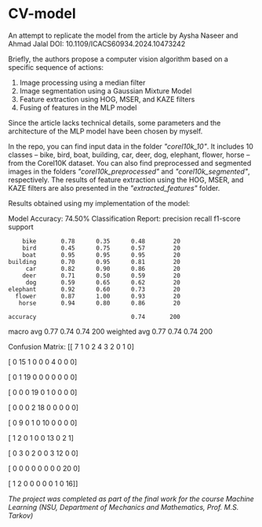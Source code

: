 # CV-model
An attempt to replicate the model from the article by Aysha Naseer and Ahmad Jalal
DOI: 10.1109/ICACS60934.2024.10473242

Briefly, the authors propose a computer vision algorithm based on a specific sequence of actions:
1. Image processing using a median filter
2. Image segmentation using a Gaussian Mixture Model
3. Feature extraction using HOG, MSER, and KAZE filters
4. Fusing of features in the MLP model

Since the article lacks technical details, some parameters and the architecture of the MLP model have been chosen by myself.

In the repo, you can find input data in the folder *"corel10k_10"*. It includes 10 classes – bike, bird, boat, building, car, deer, dog, elephant, flower, horse – from the Corel10K dataset. You can also find preprocessed and segmented images in the folders *"corel10k_preprocessed"* and *"corel10k_segmented"*, respectively. The results of feature extraction using the HOG, MSER, and KAZE filters are also presented in the *"extracted_features"* folder.

Results obtained using my implementation of the model:

Model Accuracy: 74.50%
Classification Report:
               precision    recall  f1-score   support

        bike       0.78      0.35      0.48        20
        bird       0.45      0.75      0.57        20
        boat       0.95      0.95      0.95        20
    building       0.70      0.95      0.81        20
         car       0.82      0.90      0.86        20
        deer       0.71      0.50      0.59        20
         dog       0.59      0.65      0.62        20
    elephant       0.92      0.60      0.73        20
      flower       0.87      1.00      0.93        20
       horse       0.94      0.80      0.86        20

    accuracy                           0.74       200
   macro avg       0.77      0.74      0.74       200
weighted avg       0.77      0.74      0.74       200

Confusion Matrix:
 [[ 7  1  0  2  4  3  2  0  1  0]
 
 [ 0 15  1  0  0  0  4  0  0  0]
 
 [ 0  1 19  0  0  0  0  0  0  0]
 
 [ 0  0  0 19  0  1  0  0  0  0]
 
 [ 0  0  0  2 18  0  0  0  0  0]
 
 [ 0  9  0  1  0 10  0  0  0  0]
 
 [ 1  2  0  1  0  0 13  0  2  1]
 
 [ 0  3  0  2  0  0  3 12  0  0]
 
 [ 0  0  0  0  0  0  0  0 20  0]
 
 [ 1  2  0  0  0  0  0  1  0 16]]

*The project was completed as part of the final work for the course Machine Learning (NSU, Department of Mechanics and Mathematics, Prof. M.S. Tarkov)*
